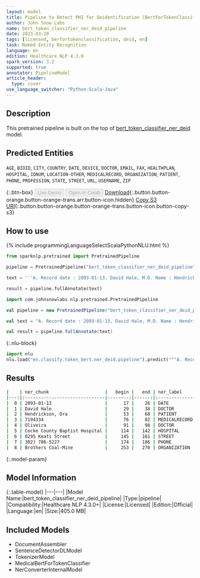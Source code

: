 ```yaml
---
layout: model
title: Pipeline to Detect PHI for Deidentification (BertForTokenClassifier)
author: John Snow Labs
name: bert_token_classifier_ner_deid_pipeline
date: 2023-03-20
tags: [licensed, berfortokenclassification, deid, en]
task: Named Entity Recognition
language: en
edition: Healthcare NLP 4.3.0
spark_version: 3.2
supported: true
annotator: PipelineModel
article_header:
  type: cover
use_language_switcher: "Python-Scala-Java"
---
```


## Description

This pretrained pipeline is built on the top of [bert_token_classifier_ner_deid](https://nlp.johnsnowlabs.com/2022/01/06/bert_token_classifier_ner_deid_en.html) model.

## Predicted Entities

`AGE`, `BIOID`, `CITY`, `COUNTRY`, `DATE`, `DEVICE`, `DOCTOR`, `EMAIL`, `FAX`, `HEALTHPLAN`, `HOSPITAL`, `IDNUM`, `LOCATION-OTHER`, `MEDICALRECORD`, `ORGANIZATION`, `PATIENT`, `PHONE`, `PROFESSION`, `STATE`, `STREET`, `URL`, `USERNAME`, `ZIP`




{:.btn-box}
<button class="button button-orange" disabled>Live Demo</button>
<button class="button button-orange" disabled>Open in Colab</button>
[Download](https://s3.amazonaws.com/auxdata.johnsnowlabs.com/clinical/models/bert_token_classifier_ner_deid_pipeline_en_4.3.0_3.2_1679307104702.zip){:.button.button-orange.button-orange-trans.arr.button-icon.hidden}
[Copy S3 URI](s3://auxdata.johnsnowlabs.com/clinical/models/bert_token_classifier_ner_deid_pipeline_en_4.3.0_3.2_1679307104702.zip){:.button.button-orange.button-orange-trans.button-icon.button-copy-s3}

## How to use



<div class="tabs-box" markdown="1">
{% include programmingLanguageSelectScalaPythonNLU.html %}

```python
from sparknlp.pretrained import PretrainedPipeline

pipeline = PretrainedPipeline("bert_token_classifier_ner_deid_pipeline", "en", "clinical/models")

text = '''A. Record date : 2093-01-13, David Hale, M.D. Name : Hendrickson, Ora MR. # 7194334. PCP : Oliveira, non-smoking. Cocke County Baptist Hospital. 0295 Keats Street. Phone +1 (302) 786-5227. Patient's complaints first surfaced when he started working for Brothers Coal-Mine.'''

result = pipeline.fullAnnotate(text)
```
```scala
import com.johnsnowlabs.nlp.pretrained.PretrainedPipeline

val pipeline = new PretrainedPipeline("bert_token_classifier_ner_deid_pipeline", "en", "clinical/models")

val text = "A. Record date : 2093-01-13, David Hale, M.D. Name : Hendrickson, Ora MR. # 7194334. PCP : Oliveira, non-smoking. Cocke County Baptist Hospital. 0295 Keats Street. Phone +1 (302) 786-5227. Patient's complaints first surfaced when he started working for Brothers Coal-Mine."

val result = pipeline.fullAnnotate(text)
```


{:.nlu-block}
```python
import nlu
nlu.load("en.classify.token_bert.ner_deid.pipeline").predict("""A. Record date : 2093-01-13, David Hale, M.D. Name : Hendrickson, Ora MR. # 7194334. PCP : Oliveira, non-smoking. Cocke County Baptist Hospital. 0295 Keats Street. Phone +1 (302) 786-5227. Patient's complaints first surfaced when he started working for Brothers Coal-Mine.""")
```

</div>

## Results

```bash
|    | ner_chunk                     |   begin |   end | ner_label     |   confidence |
|---:|:------------------------------|--------:|------:|:--------------|-------------:|
|  0 | 2093-01-13                    |      17 |    26 | DATE          |     0.957256 |
|  1 | David Hale                    |      29 |    38 | DOCTOR        |     0.983641 |
|  2 | Hendrickson, Ora              |      53 |    68 | PATIENT       |     0.992943 |
|  3 | 7194334                       |      76 |    82 | MEDICALRECORD |     0.999349 |
|  4 | Oliveira                      |      91 |    98 | DOCTOR        |     0.763455 |
|  5 | Cocke County Baptist Hospital |     114 |   142 | HOSPITAL      |     0.999558 |
|  6 | 0295 Keats Street             |     145 |   161 | STREET        |     0.997889 |
|  7 | 302) 786-5227                 |     174 |   186 | PHONE         |     0.970114 |
|  8 | Brothers Coal-Mine            |     253 |   270 | ORGANIZATION  |     0.998911 |
```

{:.model-param}
## Model Information

{:.table-model}
|---|---|
|Model Name:|bert_token_classifier_ner_deid_pipeline|
|Type:|pipeline|
|Compatibility:|Healthcare NLP 4.3.0+|
|License:|Licensed|
|Edition:|Official|
|Language:|en|
|Size:|405.0 MB|

## Included Models

- DocumentAssembler
- SentenceDetectorDLModel
- TokenizerModel
- MedicalBertForTokenClassifier
- NerConverterInternalModel